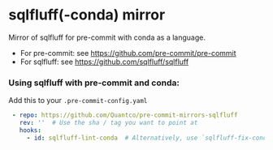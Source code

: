 sqlfluff(-conda) mirror
===================

Mirror of sqlfluff for pre-commit with conda as a language.

* For pre-commit: see https://github.com/pre-commit/pre-commit
* For sqlfluff: see https://github.com/sqlfluff/sqlfluff

### Using sqlfluff with pre-commit and conda:

Add this to your `.pre-commit-config.yaml`

```yaml
 - repo: https://github.com/Quantco/pre-commit-mirrors-sqlfluff
   rev: ''  # Use the sha / tag you want to point at
   hooks:
     - id: sqlfluff-lint-conda  # Alternatively, use `sqlfluff-fix-conda`
```
